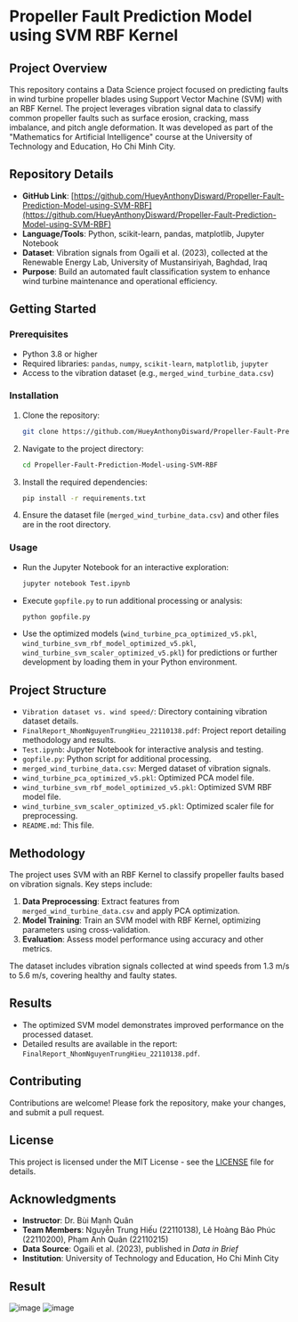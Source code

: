 # Propeller Fault Prediction Model using SVM RBF Kernel

## Project Overview
This repository contains a Data Science project focused on predicting faults in wind turbine propeller blades using Support Vector Machine (SVM) with an RBF Kernel. The project leverages vibration signal data to classify common propeller faults such as surface erosion, cracking, mass imbalance, and pitch angle deformation. It was developed as part of the "Mathematics for Artificial Intelligence" course at the University of Technology and Education, Ho Chi Minh City.

## Repository Details
- **GitHub Link**: [https://github.com/HueyAnthonyDisward/Propeller-Fault-Prediction-Model-using-SVM-RBF](https://github.com/HueyAnthonyDisward/Propeller-Fault-Prediction-Model-using-SVM-RBF)
- **Language/Tools**: Python, scikit-learn, pandas, matplotlib, Jupyter Notebook
- **Dataset**: Vibration signals from Ogaili et al. (2023), collected at the Renewable Energy Lab, University of Mustansiriyah, Baghdad, Iraq
- **Purpose**: Build an automated fault classification system to enhance wind turbine maintenance and operational efficiency.

## Getting Started

### Prerequisites
- Python 3.8 or higher
- Required libraries: `pandas`, `numpy`, `scikit-learn`, `matplotlib`, `jupyter`
- Access to the vibration dataset (e.g., `merged_wind_turbine_data.csv`)

### Installation
1. Clone the repository:
   ```bash
   git clone https://github.com/HueyAnthonyDisward/Propeller-Fault-Prediction-Model-using-SVM-RBF.git
   ```
2. Navigate to the project directory:
   ```bash
   cd Propeller-Fault-Prediction-Model-using-SVM-RBF
   ```
3. Install the required dependencies:
   ```bash
   pip install -r requirements.txt
   ```
4. Ensure the dataset file (`merged_wind_turbine_data.csv`) and other files are in the root directory.

### Usage
- Run the Jupyter Notebook for an interactive exploration:
  ```bash
  jupyter notebook Test.ipynb
  ```
- Execute `gopfile.py` to run additional processing or analysis:
  ```bash
  python gopfile.py
  ```
- Use the optimized models (`wind_turbine_pca_optimized_v5.pkl`, `wind_turbine_svm_rbf_model_optimized_v5.pkl`, `wind_turbine_svm_scaler_optimized_v5.pkl`) for predictions or further development by loading them in your Python environment.

## Project Structure
- `Vibration dataset vs. wind speed/`: Directory containing vibration dataset details.
- `FinalReport_NhomNguyenTrungHieu_22110138.pdf`: Project report detailing methodology and results.
- `Test.ipynb`: Jupyter Notebook for interactive analysis and testing.
- `gopfile.py`: Python script for additional processing.
- `merged_wind_turbine_data.csv`: Merged dataset of vibration signals.
- `wind_turbine_pca_optimized_v5.pkl`: Optimized PCA model file.
- `wind_turbine_svm_rbf_model_optimized_v5.pkl`: Optimized SVM RBF model file.
- `wind_turbine_svm_scaler_optimized_v5.pkl`: Optimized scaler file for preprocessing.
- `README.md`: This file.

## Methodology
The project uses SVM with an RBF Kernel to classify propeller faults based on vibration signals. Key steps include:
1. **Data Preprocessing**: Extract features from `merged_wind_turbine_data.csv` and apply PCA optimization.
2. **Model Training**: Train an SVM model with RBF Kernel, optimizing parameters using cross-validation.
3. **Evaluation**: Assess model performance using accuracy and other metrics.

The dataset includes vibration signals collected at wind speeds from 1.3 m/s to 5.6 m/s, covering healthy and faulty states.

## Results
- The optimized SVM model demonstrates improved performance on the processed dataset.
- Detailed results are available in the report: `FinalReport_NhomNguyenTrungHieu_22110138.pdf`.

## Contributing
Contributions are welcome! Please fork the repository, make your changes, and submit a pull request.

## License
This project is licensed under the MIT License - see the [LICENSE](LICENSE) file for details.

## Acknowledgments
- **Instructor**: Dr. Bùi Mạnh Quân
- **Team Members**: Nguyễn Trung Hiếu (22110138), Lê Hoàng Bảo Phúc (22110200), Phạm Anh Quân (22110215)
- **Data Source**: Ogaili et al. (2023), published in *Data in Brief*
- **Institution**: University of Technology and Education, Ho Chi Minh City


## Result
![image](https://github.com/user-attachments/assets/09992e93-6266-4209-9d6e-23b7d50a4c16)
![image](https://github.com/user-attachments/assets/8855c550-fa2a-4da4-bcb6-afaed7642a55)


